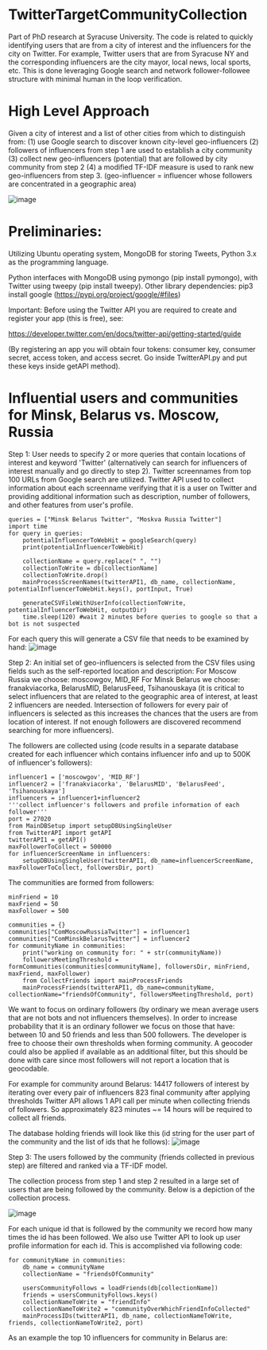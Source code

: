 # TwitterTargetCommunityCollection
Part of PhD research at Syracuse University. The code is related to quickly identifying users that are from a city of interest and the influencers for the city on Twitter. For example, Twitter users that are from Syracuse NY and the corresponding influencers are the city mayor, local news, local sports, etc. This is done leveraging Google search and network follower-followee structure with minimal human in the loop verification.

# High Level Approach
Given a city of interest and a list of other cities from which to distinguish from:
(1) use Google search to discover known city-level geo-influencers
(2) followers of influencers from step 1 are used to establish a city community
(3) collect new geo-influencers (potential) that are followed by city community from step 2
(4) a modified TF-IDF measure is used to rank new geo-influencers from step 3. 
(geo-influencer = influencer whose followers are concentrated in a geographic area)

![image](https://user-images.githubusercontent.com/80060152/111801025-eb60c800-88a2-11eb-9756-86dd51585db3.png)

# Preliminaries:

Utilizing Ubuntu operating system, MongoDB for storing Tweets, Python 3.x as the programming language.

Python interfaces with MongoDB using pymongo (pip install pymongo), with Twitter using tweepy (pip install tweepy). Other library dependencies: pip3 install google (https://pypi.org/project/google/#files)

Important: Before using the Twitter API you are required to create and register your app (this is free), see:

https://developer.twitter.com/en/docs/twitter-api/getting-started/guide

(By registering an app you will obtain four tokens: consumer key, consumer secret, access token, and access secret. Go inside TwitterAPI.py and put these keys inside getAPI method).

# Influential users and communities for Minsk, Belarus vs. Moscow, Russia
Step 1: User needs to specify 2 or more queries that contain locations of interest and keyword 'Twitter' (alternatively can search for influencers of interest manually and go directly to step 2). Twitter screennames from top 100 URLs from Google search are utilized. Twitter API used to collect information about each screenname verifying that it is a user on Twitter and providing additional information such as description, number of followers, and other features from user's profile.

    queries = ["Minsk Belarus Twitter", "Moskva Russia Twitter"]
    import time
    for query in queries:
        potentialInfluencerToWebHit = googleSearch(query)
        print(potentialInfluencerToWebHit)

        collectionName = query.replace(" ", "")
        collectionToWrite = db[collectionName]
        collectionToWrite.drop()
        mainProcessScreenNames(twitterAPI1, db_name, collectionName, potentialInfluencerToWebHit.keys(), portInput, True)

        generateCSVFileWithUserInfo(collectionToWrite, potentialInfluencerToWebHit, outputDir)
        time.sleep(120) #wait 2 minutes before queries to google so that a bot is not suspected


For each query this will generate a CSV file that needs to be examined by hand:
![image](https://user-images.githubusercontent.com/80060152/111816094-cbd19b80-88b2-11eb-8596-3c22ef48db34.png)

Step 2: An initial set of geo-influencers is selected from the CSV files using fields such as the self-reported location and description:
For Moscow Russia we choose: moscowgov, MID_RF
For Minsk Belarus we choose: franakviacorka, BelarusMID, BelarusFeed, Tsihanouskaya
(it is critical to select influencers that are related to the geographic area of interest, at least 2 influencers are needed. Intersection of followers for every pair of influencers is selected as this increases the chances that the users are from location of interest. If not enough followers are discovered recommend searching for more influencers).

The followers are collected using (code results in a separate database created for each influencer which contains influencer info and up to 500K of influencer's followers):

    influencer1 = ['moscowgov', 'MID_RF']
    influencer2 = ['franakviacorka', 'BelarusMID', 'BelarusFeed', 'Tsihanouskaya']
    influencers = influencer1+influencer2
    '''collect influencer's followers and profile information of each follower'''
    port = 27020
    from MainDBSetup import setupDBUsingSingleUser
    from TwitterAPI import getAPI
    twitterAPI1 = getAPI()
    maxFollowerToCollect = 500000
    for influencerScreenName in influencers:
        setupDBUsingSingleUser(twitterAPI1, db_name=influencerScreenName, maxFollowerToCollect, followersDir, port)

The communities are formed from followers:

    minFriend = 10
    maxFriend = 50
    maxFollower = 500

    communities = {}
    communities["ComMoscowRussiaTwitter"] = influencer1
    communities["ComMinskBelarusTwitter"] = influencer2
    for communityName in communities:
        print("working on community for: " + str(communityName))
        followersMeetingThreshold = formCommunities(communities[communityName], followersDir, minFriend, maxFriend, maxFollower)
        from CollectFriends import mainProcessFriends
        mainProcessFriends(twitterAPI1, db_name=communityName, collectionName="friendsOfCommunity", followersMeetingThreshold, port)

We want to focus on ordinary followers (by ordinary we mean average users that are not bots and not influencers themselves). In order to increase probability that it is an ordinary follower we focus on those that have: between 10 and 50 friends and less than 500 followers. The developer is free to choose their own thresholds when forming community. A geocoder could also be applied if available as an additional filter, but this should be done with care since most followers will not report a location that is geocodable.

For example for community around Belarus:
14417 followers of interest by iterating over every pair of influencers
823 final community after applying thresholds
Twitter API allows 1 API call per minute when collecting friends of followers. So approximately 823 minutes ~= 14 hours will be required to collect all friends.

The database holding friends will look like this (id string for the user part of the community and the list of ids that he follows):
![image](https://user-images.githubusercontent.com/80060152/111842545-000a8380-88d6-11eb-916f-47824b797d8b.png)

Step 3: The users followed by the community (friends collected in previous step) are filtered and ranked via a TF-IDF model.

The collection process from step 1 and step 2 resulted in a large set of users that are being followed by the community. Below is a depiction of the collection process.

![image](https://user-images.githubusercontent.com/80060152/111843399-79ef3c80-88d7-11eb-957f-90300ee156f1.png)

For each unique id that is followed by the community we record how many times the id has been followed. We also use Twitter API to look up user profile information for each id. This is accomplished via following code:

    for communityName in communities:
        db_name = communityName
        collectionName = "friendsOfCommunity"

        usersCommunityFollows = loadFriends(db[collectionName])
        friends = usersCommunityFollows.keys()
        collectionNameToWrite = "friendInfo"
        collectionNameToWrite2 = "communityOverWhichFriendInfoCollected"
        mainProcessIDs(twitterAPI1, db_name, collectionNameToWrite, friends, collectionNameToWrite2, port)   

As an example the top 10 influencers for community in Belarus are:














